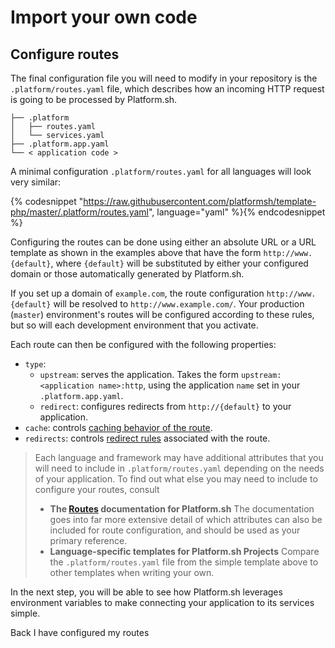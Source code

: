 # Import your own code

## Configure routes

The final configuration file you will need to modify in your repository is the `.platform/routes.yaml` file, which describes how an incoming HTTP request is going to be processed by Platform.sh.

```.
├── .platform
│   ├── routes.yaml
│   └── services.yaml
├── .platform.app.yaml
└── < application code >
```

A minimal configuration `.platform/routes.yaml` for all languages will look very similar:

{% codesnippet "https://raw.githubusercontent.com/platformsh/template-php/master/.platform/routes.yaml", language="yaml" %}{% endcodesnippet %}

Configuring the routes can be done using either an absolute URL or a URL template as shown in the examples above that have the form `http://www.{default}`, where `{default}` will be substituted by either your configured domain or those automatically generated by Platform.sh.

If you set up a domain of `example.com`, the route configuration `http://www.{default}` will be resolved to `http://www.example.com/`. Your production (`master`) environment's routes will be configured according to these rules, but so will each development environment that you activate.

Each route can then be configured with the following properties:

  * `type`:
      * `upstream`: serves the application. Takes the form `upstream: <application name>:http`, using the application `name` set in your `.platform.app.yaml`.
      * `redirect`: configures redirects from `http://{default}` to your application.
  * `cache`: controls [caching behavior of the route](/configuration/routes/cache.md).
  * `redirects`: controls [redirect rules](/configuration/routes/redirects.html) associated with the route.

> Each language and framework may have additional attributes that you will need to include in `.platform/routes.yaml` depending on the needs of your application. To find out what else you may need to include to configure your routes, consult
>
> * **The [Routes](/configuration/services.md) documentation for Platform.sh**
>    The documentation goes into far more extensive detail of which attributes can also be included for route configuration, and should be used as your primary reference.   
> * **Language-specific templates for Platform.sh Projects**
>    Compare the `.platform/routes.yaml` file from the simple template above to other templates when writing your own.

In the next step, you will be able to see how Platform.sh leverages environment variables to make connecting your application to its services simple.   

<div class="buttons">
  <a class="button-link prev" onclick="gitbook.navigation.goPrev()">Back</a>
  <a class="button-link next" onclick="gitbook.navigation.goNext()">I have configured my routes</a>
</div>
